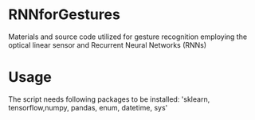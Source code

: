 # RNNforGestures
Materials and source code utilized for gesture recognition employing the optical linear sensor and Recurrent Neural Networks (RNNs)

# Usage
The script needs following packages to be installed:
'sklearn, tensorflow,numpy, pandas, enum, datetime, sys'
